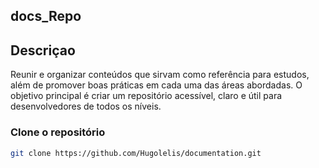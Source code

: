 ## docs_Repo

## Descriçao
Reunir e organizar conteúdos que sirvam como referência para estudos, além de promover boas práticas em cada uma das áreas abordadas. O objetivo principal é criar um repositório acessível, claro e útil para desenvolvedores de todos os níveis.

### Clone o repositório


```bash
git clone https://github.com/Hugolelis/documentation.git
